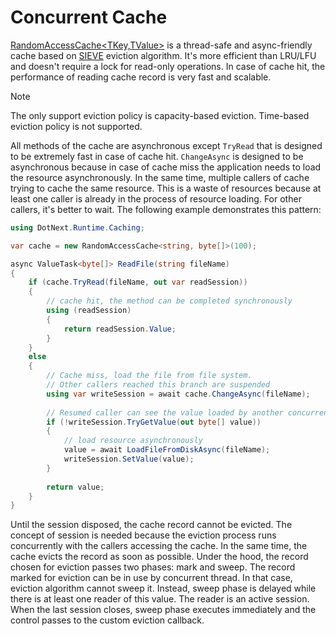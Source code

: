 Concurrent Cache
====
[RandomAccessCache&lt;TKey,TValue&gt;](xref:DotNext.Runtime.Caching.RandomAccessCache`2) is a thread-safe and async-friendly cache based on [SIEVE](https://cachemon.github.io/SIEVE-website/) eviction algorithm. It's more efficient than LRU/LFU and doesn't require a lock for read-only operations. In case of cache hit, the performance of reading cache record is very fast and scalable.

> [!NOTE]
> The only support eviction policy is capacity-based eviction. Time-based eviction policy is not supported.

All methods of the cache are asynchronous except `TryRead` that is designed to be extremely fast in case of cache hit. `ChangeAsync` is designed to be asynchronous because in case of cache miss the application needs to load the resource asynchronously. In the same time, multiple callers of cache trying to cache the same resource. This is a waste of resources because at least one caller is already in the process of resource loading. For other callers, it's better to wait. The following example demonstrates this pattern:
```csharp
using DotNext.Runtime.Caching;

var cache = new RandomAccessCache<string, byte[]>(100);

async ValueTask<byte[]> ReadFile(string fileName)
{
    if (cache.TryRead(fileName, out var readSession))
    {
        // cache hit, the method can be completed synchronously
        using (readSession)
        {
            return readSession.Value;
        }
    }
    else
    {
        // Cache miss, load the file from file system.
        // Other callers reached this branch are suspended
        using var writeSession = await cache.ChangeAsync(fileName);
        
        // Resumed caller can see the value loaded by another concurrent flow, no need to load resource again
        if (!writeSession.TryGetValue(out byte[] value))
        {
            // load resource asynchronously
            value = await LoadFileFromDiskAsync(fileName);
            writeSession.SetValue(value);
        }
        
        return value;
    }
}
```

Until the session disposed, the cache record cannot be evicted. The concept of session is needed because the eviction process runs concurrently with the callers accessing the cache. In the same time, the cache evicts the record as soon as possible. Under the hood, the record chosen for eviction passes two phases: mark and sweep. The record marked for eviction can be in use by concurrent thread. In that case, eviction algorithm cannot sweep it. Instead, sweep phase is delayed while there is at least one reader of this value. The reader is an active session. When the last session closes, sweep phase executes immediately and the control passes to the custom eviction callback.